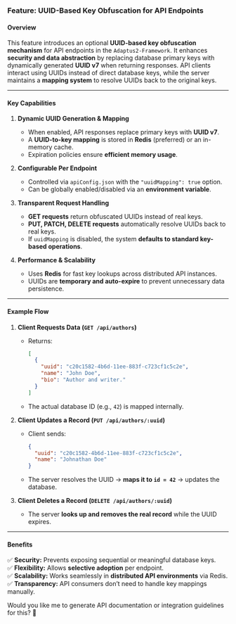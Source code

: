 ### **Feature: UUID-Based Key Obfuscation for API Endpoints**

#### **Overview**
This feature introduces an optional **UUID-based key obfuscation mechanism** for API endpoints in the `Adaptus2-Framework`. It enhances **security and data abstraction** by replacing database primary keys with dynamically generated **UUID v7** when returning responses. API clients interact using UUIDs instead of direct database keys, while the server maintains a **mapping system** to resolve UUIDs back to the original keys.

---

#### **Key Capabilities**
1. **Dynamic UUID Generation & Mapping**
   - When enabled, API responses replace primary keys with **UUID v7**.
   - A **UUID-to-key mapping** is stored in **Redis** (preferred) or an in-memory cache.
   - Expiration policies ensure **efficient memory usage**.

2. **Configurable Per Endpoint**
   - Controlled via `apiConfig.json` with the `"uuidMapping": true` option.
   - Can be globally enabled/disabled via an **environment variable**.

3. **Transparent Request Handling**
   - **GET requests** return obfuscated UUIDs instead of real keys.
   - **PUT, PATCH, DELETE requests** automatically resolve UUIDs back to real keys.
   - If `uuidMapping` is disabled, the system **defaults to standard key-based operations**.

4. **Performance & Scalability**
   - Uses **Redis** for fast key lookups across distributed API instances.
   - UUIDs are **temporary and auto-expire** to prevent unnecessary data persistence.

---

#### **Example Flow**
1. **Client Requests Data (`GET /api/authors`)**
   - Returns:
     ```json
     [
       {
         "uuid": "c20c1582-4b6d-11ee-883f-c723cf1c5c2e",
         "name": "John Doe",
         "bio": "Author and writer."
       }
     ]
     ```
   - The actual database ID (e.g., `42`) is mapped internally.

2. **Client Updates a Record (`PUT /api/authors/:uuid`)**
   - Client sends:
     ```json
     {
       "uuid": "c20c1582-4b6d-11ee-883f-c723cf1c5c2e",
       "name": "Johnathan Doe"
     }
     ```
   - The server resolves the UUID → **maps it to `id = 42`** → updates the database.

3. **Client Deletes a Record (`DELETE /api/authors/:uuid`)**
   - The server **looks up and removes the real record** while the UUID expires.

---

#### **Benefits**
✅ **Security:** Prevents exposing sequential or meaningful database keys.  
✅ **Flexibility:** Allows **selective adoption** per endpoint.  
✅ **Scalability:** Works seamlessly in **distributed API environments** via Redis.  
✅ **Transparency:** API consumers don’t need to handle key mappings manually.  

Would you like me to generate API documentation or integration guidelines for this? 🚀